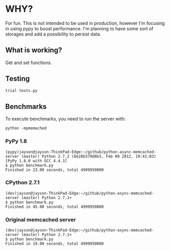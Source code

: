 # WHY?
For fun.
This is not intended to be used in production, however I'm focusing in using pypy to boost performance.
I'm planning to have some sort of storages and add a possibility to persist data.

## What is working?
Get and set functions.

## Testing
```bash
trial tests.py
```

## Benchmarks
To execute benchmarks, you need to run the server with:
```
python -mpmemached
```

### PyPy 1.8
```
(pypy)jayson@jayson-ThinkPad-Edge:~/github/python-async-memcached-server (master) Python 2.7.2 (0e28b379d8b3, Feb 09 2012, 19:41:03) [PyPy 1.8.0 with GCC 4.4.3]
$ python benchmark.py 
Finished in 23.00 seconds, total 4999950000
```

### CPython 2.7.1
```
(dev)jayson@jayson-ThinkPad-Edge:~/github/python-async-memcached-server (master) Python 2.7.1+
$ python benchmark.py 
Finished in 45.00 seconds, total 4999950000
```

### Original memcached server
```
(dev)jayson@jayson-ThinkPad-Edge:~/github/python-async-memcached-server (master) Python 2.7.1+
$ python benchmark.py 
Finished in 19.00 seconds, total 4999950000
```